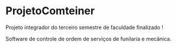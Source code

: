 # ProjetoComteiner

Projeto integrador do terceiro semestre de faculdade finalizado ! 

Software de controle de ordem de serviços de funilaria e mecânica.
